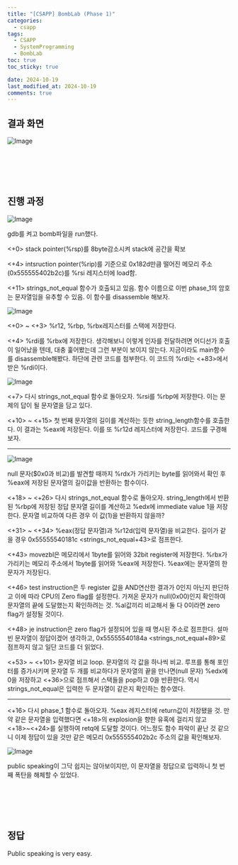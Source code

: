 ```yaml
---
title: "[CSAPP] BombLab (Phase 1)"
categories:
  - csapp
tags:
  - CSAPP
  - SystemProgramming
  - BombLab
toc: true
toc_sticky: true

date: 2024-10-19
last_modified_at: 2024-10-19
comments: true
---
```

## 결과 화면
![Image](https://github.com/user-attachments/assets/801d4c84-c5da-43f3-926f-677cff0d2041)

<br><br><br><br>


## 진행 과정
![Image](https://github.com/user-attachments/assets/8e0a2b05-0efb-4deb-8776-4b8826377ff9)

gdb를 켜고 bomb파일을 run했다.

<+0> stack pointer(%rsp)를 8byte감소시켜 stack에 공간을 확보

<+4> intsruction pointer(%rip)를 기준으로 0x182d만큼 떨어진 메모리 주소(0x555555402b2c)를 %rsi 레지스터에 load함. 

<+11> strings_not_equal 함수가 호출되고 있음. 함수 이름으로 이번 phase_1의 암호는 문자열임을 유추할 수 있음. 이 함수를 disassemble 해보자.

![Image](https://github.com/user-attachments/assets/2bd634c9-00d6-48b0-a4ee-3b9b07304575)


<+0> ~ <+3> %r12, %rbp, %rbx레지스터를 스택에 저장한다.

<+4> %rdi를 %rbx에 저장한다. 생각해보니 이렇게 인자를 전달하려면 어디선가 호출이 일어났을 텐데, 대충 훑어봤는데 그런 부분이 보이지 않는다. 지금이라도 main함수를 disassemble해봤다. 하단에 관련 코드를 첨부한다. 이 코드의 %rdi는 <+83>에서 받은 %rdi이다.


![Image](https://github.com/user-attachments/assets/5bbfc985-f38a-4d05-90a7-c046602c2e06)


<+7> 다시 strings_not_equal 함수로 돌아오자. %rsi를 %rbp에 저장한다. 이는 문제의 답이 될 문자열을 담고 있다.

<+10> ~ <+15> 첫 번째 문자열의 길이를 계산하는 듯한 string_length함수를 호출한다. 이 결과는 %eax에 저장된다. 이를 또 %r12d 레지스터에 저장한다. 코드를 구경해보자.

-------------------------------------------------------------------------------------------------------


![Image](https://github.com/user-attachments/assets/e1df870b-2fb5-4b0f-b29b-9411fdcc12be)

null 문자($0x0과 비교)를 발견할 때까지 %rdx가 가리키는 byte를 읽어와서 확인 후 %eax에 저장된 문자열의 길이값을 반환하는 함수이다.

<+18> ~ <+26> 다시 strings_not_equal 함수로 돌아오자. string_length에서 반환된  %rbp에 저장된 정답 문자열 길이를 계산하고 %edx에 immediate value 1을 저장한다. 문자열 비교하여 다른 경우 이 값(1)을 반환하지 않을까?

<+31> ~ <+34> %eax(정답 문자열)과 %r12d(입력 문자열)을 비교한다. 길이가 같을 경우 0x55555540181c <strings_not_equal+43>로 점프한다. 

<+43> movezbl은 메모리에서 1byte를 읽어와 32bit register에 저장한다. %rbx가 가리키는 메모리 주소에서 1byte를 읽어와 %eax에 저장한다. %eax에는 문자열의 한 문자가 저장된다.

<+46> test instruction은 두 register 값을 AND연산한 결과가 0인지 아닌지 판단하고 이에 따라 CPU의 Zero flag를 설정한다. 가져온 문자가 null(0x00)인지 확인하여 문자열의 끝에 도달했는지 확인하려는 것. %al값끼리 비교해서 둘 다 0이라면 zero flag가 설정될 것이다.


<+48> je instruction은 zero flag가 설정되어 있을 때 명시된 주소로 점프한다. 설마 빈 문자열이 정답이겠어 생각하고,  0x55555540184a <strings_not_equal+89>로 점프하지 않고 일단 코드를 더 읽었다.

<+53> ~ <+101> 문자열 비교 loop. 문자열의 각 값을 하나씩 비교. 루프를 통해 포인터를 증가시키며 문자열 두 개를 비교하다가 문자열의 끝을 만나면(null 문자) %edx에 0을 저장하고 <+36>으로 점프해서 스택들을 pop하고 0을 반환한다. 역시 strings_not_equal은 입력한 두 문자열이 같은지 확인하는 함수였다.

-------------------------------------------------------------------------------------------------------

<+16> 다시 phase_1 함수로 돌아오자. %eax 레지스터에 return값이 저장됐을 것. 만약 같은 문자열을 입력했다면 <+18>의 explosion을 향한 유혹에 걸리지 않고 <+18>~<+24>를 실행하여 retq에 도달할 것이다. 어느정도 함수 파악이 끝난 것 같으니 이제 정답이 있을 것만 같은 메모리 0x555555402b2c 주소의 값을 확인해보자. 

![Image](https://github.com/user-attachments/assets/1d322e41-da4e-45c0-878c-a2f1476d196e)


public speaking이 그닥 쉽지는 않아보이지만, 이 문자열을 정답으로 입력하니 첫 번째 폭탄을 해체할 수 있었다.


<br><br><br><br>

## 정답
Public speaking is very easy.

<br><br>